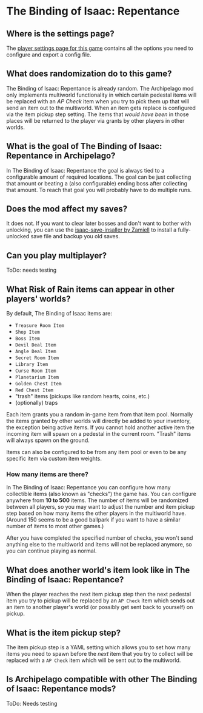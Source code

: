# The Binding of Isaac: Repentance

## Where is the settings page?

The [player settings page for this game](../player-settings) contains all the options you need to configure and export a
config file.

## What does randomization do to this game?

The Binding of Isaac: Repentance is already random. The Archipelago mod only implements multiworld functionality in 
which certain pedestal items will be replaced with an *AP Check* item when you try to pick them up that will send an
item out to the multiworld. When an item gets replace is configured via the item pickup step setting. The items that 
*would have been* in those places will be returned to the player via grants by other players in other worlds.

## What is the goal of The Binding of Isaac: Repentance in Archipelago?

In The Binding of Isaac: Repentance the goal is always tied to a configurable amount of required locations. The goal can be 
just collecting that amount or beating a (also configurable) ending boss after collecting that amount. To reach that 
goal you will probably have to do multiple runs. 

## Does the mod affect my saves?

It does not. If you want to clear later bosses and don't want to bother with unlocking, you can use the 
[isaac-save-insaller by Zamiell](https://github.com/Zamiell/isaac-save-installer) to install a fully-unlocked save file 
and backup you old saves.

## Can you play multiplayer?

ToDo: needs testing

## What Risk of Rain items can appear in other players' worlds?

By default, The Binding of Isaac items are:

* `Treasure Room Item`
* `Shop Item`
* `Boss Item`
* `Devil Deal Item`
* `Angle Deal Item`
* `Secret Room Item` 
* `Library Item`
* `Curse Room Item`
* `Planetarium Item`
* `Golden Chest Item`
* `Red Chest Item`
* "trash" items (pickups like random hearts, coins, etc.)
* (optionally) traps

Each item grants you a random in-game item from that item pool. Normally the items granted by other worlds will directly be added to your inventory, the exception being active items. 
If you cannot hold another active item the incoming item will spawn on a pedestal in the current room. 
"Trash" items will always spawn on the ground.

Items can also be configured to be from any item pool or even to be any specific item via custom item weights.


### How many items are there?

In The Binding of Isaac: Repentance you can configure how many collectible items (also known as
"checks") the game has. You can configure anywhere from **10 to 500** items. The number of items will be randomized 
between all players, so you may want to adjust the number and item pickup step based on how many items the other players
in the multiworld have. (Around 150 seems to be a good ballpark if you want to have a similar number of items to most 
other games.)

After you have completed the specified number of checks, you won't send anything else to the multiworld and items will 
not be replaced anymore, so you can continue playing as normal.

## What does another world's item look like in The Binding of Isaac: Repentance?

When the player reaches the next item pickup step then the next pedestal item you try to pickup will be replaced by an 
``AP Check`` item which sends out an item to another player's world (or possibly get sent back to yourself) on pickup.

## What is the item pickup step?

The item pickup step is a YAML setting which allows you to set how many items you need to spawn before the _next_ item
that you try to collect will be replaced with a ``AP Check`` item which will be sent out to the multiworld.

## Is Archipelago compatible with other The Binding of Isaac: Repentance mods?

ToDo: Needs testing
